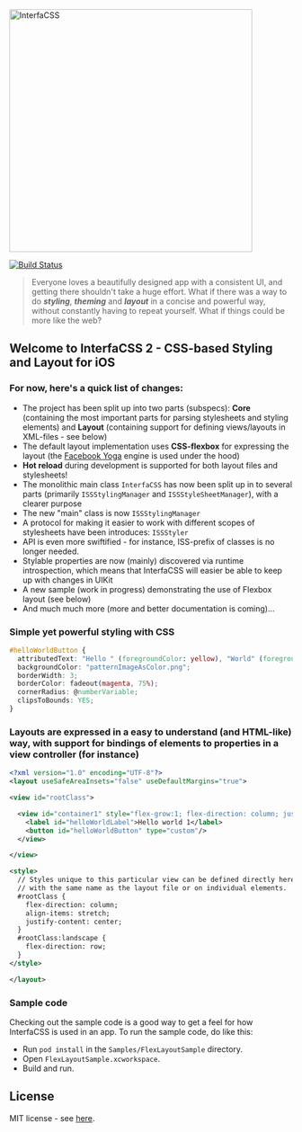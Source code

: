 <img src="https://raw.githubusercontent.com/tolo/InterfaCSS/master/Resources/InterfaCSS-title-logo.png" alt="InterfaCSS" title="InterfaCSS" width="432">

[![Build Status](https://travis-ci.org/tolo/InterfaCSS.svg?branch=develop)](https://travis-ci.org/tolo/InterfaCSS)


> Everyone loves a beautifully designed app with a consistent UI, and getting there shouldn't take a huge effort. What if there was a way to do ***styling***, ***theming*** and ***layout*** in a concise and powerful way, without constantly having to repeat yourself. What if things could be more like the web?



## Welcome to InterfaCSS 2 - CSS-based Styling and Layout for iOS

### For now, here's a quick list of changes:

* The project has been split up into two parts (subspecs): **Core** (containing the most important parts for parsing stylesheets and styling elements) and **Layout** (containing support for defining views/layouts in XML-files - see below)
* The default layout implementation uses **CSS-flexbox** for expressing the layout (the [Facebook Yoga](https://yogalayout.com) engine is used under the hood)
* **Hot reload** during development is supported for both layout files and stylesheets!
* The monolithic main class `InterfaCSS` has now been split up in to several parts (primarily `ISSStylingManager` and `ISSStyleSheetManager`), with a clearer purpose
* The new "main" class is now `ISSStylingManager`
* A protocol for making it easier to work with different scopes of stylesheets have been introduces: `ISSStyler`
* API is even more swiftified - for instance, ISS-prefix of classes is no longer needed.
* Stylable properties are now (mainly) discovered via runtime introspection, which means that InterfaCSS will easier be able to keep up with changes in UIKit
* A new sample (work in progress) demonstrating the use of Flexbox layout (see below)
* And much much more (more and better documentation is coming)...

### Simple yet powerful styling with CSS
```css
#helloWorldButton {
  attributedText: "Hello " (foregroundColor: yellow), "World" (foregroundColor: #0000ff);
  backgroundColor: "patternImageAsColor.png";
  borderWidth: 3;
  borderColor: fadeout(magenta, 75%);
  cornerRadius: @numberVariable;
  clipsToBounds: YES;
}
```

### Layouts are expressed in a easy to understand (and HTML-like) way, with support for bindings of elements to properties in a view controller (for instance)
```xml
<?xml version="1.0" encoding="UTF-8"?>
<layout useSafeAreaInsets="false" useDefaultMargins="true">

<view id="rootClass">

  <view id="container1" style="flex-grow:1; flex-direction: column; justify-content: flex-start">
    <label id="helloWorldLabel">Hello world 1</label>
    <button id="helloWorldButton" type="custom"/>
  </view>

</view>

<style>
  // Styles unique to this particular view can be defined directly here in the layout file, in a css file 
  // with the same name as the layout file or on individual elements.
  #rootClass {
    flex-direction: column;
    align-items: stretch;
    justify-content: center;
  }
  #rootClass:landscape {
    flex-direction: row;
  }
</style>

</layout>
```


### Sample code
Checking out the sample code is a good way to get a feel for how InterfaCSS is used in an app. To run the sample code, do like this:

* Run `pod install` in the `Samples/FlexLayoutSample` directory.
* Open `FlexLayoutSample.xcworkspace`.
* Build and run.



## License

MIT license - see [here](LICENSE).
